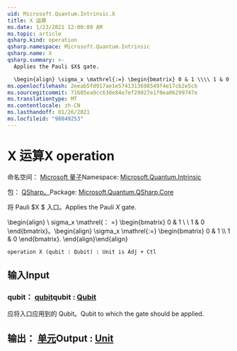 ```yaml
---
uid: Microsoft.Quantum.Intrinsic.X
title: X 运算
ms.date: 1/23/2021 12:00:00 AM
ms.topic: article
qsharp.kind: operation
qsharp.namespace: Microsoft.Quantum.Intrinsic
qsharp.name: X
qsharp.summary: >-
  Applies the Pauli $X$ gate.

  \begin{align} \sigma_x \mathrel{:=} \begin{bmatrix} 0 & 1 \\\\ 1 & 0 \end{bmatrix}. \end{align}
ms.openlocfilehash: 2eeab5fd917ae1e5741313698549f4e17cb2e5cb
ms.sourcegitcommit: 71605ea9cc630e84e7ef29027e1f0ea06299747e
ms.translationtype: MT
ms.contentlocale: zh-CN
ms.lasthandoff: 01/26/2021
ms.locfileid: "98849253"
---
```

# <a name="x-operation"></a><span data-ttu-id="ccec2-102">X 运算</span><span class="sxs-lookup"><span data-stu-id="ccec2-102">X operation</span></span>

<span data-ttu-id="ccec2-103">命名空间： [Microsoft 量子](xref:Microsoft.Quantum.Intrinsic)</span><span class="sxs-lookup"><span data-stu-id="ccec2-103">Namespace: [Microsoft.Quantum.Intrinsic](xref:Microsoft.Quantum.Intrinsic)</span></span>

<span data-ttu-id="ccec2-104">包： [QSharp。](https://nuget.org/packages/Microsoft.Quantum.QSharp.Core)</span><span class="sxs-lookup"><span data-stu-id="ccec2-104">Package: [Microsoft.Quantum.QSharp.Core](https://nuget.org/packages/Microsoft.Quantum.QSharp.Core)</span></span>


<span data-ttu-id="ccec2-105">将 Pauli $X $ 入口。</span><span class="sxs-lookup"><span data-stu-id="ccec2-105">Applies the Pauli $X$ gate.</span></span>

<span data-ttu-id="ccec2-106">\begin{align} \ sigma_x \mathrel{： =} \begin{bmatrix} 0 & 1 \\ \\ 1 & 0 \end{bmatrix}。</span><span class="sxs-lookup"><span data-stu-id="ccec2-106">\begin{align} \sigma_x \mathrel{:=} \begin{bmatrix} 0 & 1 \\\\ 1 & 0 \end{bmatrix}.</span></span>
<span data-ttu-id="ccec2-107">\end{align}</span><span class="sxs-lookup"><span data-stu-id="ccec2-107">\end{align}</span></span>

```qsharp
operation X (qubit : Qubit) : Unit is Adj + Ctl
```


## <a name="input"></a><span data-ttu-id="ccec2-108">输入</span><span class="sxs-lookup"><span data-stu-id="ccec2-108">Input</span></span>

### <a name="qubit--qubit"></a><span data-ttu-id="ccec2-109">qubit： [qubit](xref:microsoft.quantum.lang-ref.qubit)</span><span class="sxs-lookup"><span data-stu-id="ccec2-109">qubit : [Qubit](xref:microsoft.quantum.lang-ref.qubit)</span></span>

<span data-ttu-id="ccec2-110">应将入口应用到的 Qubit。</span><span class="sxs-lookup"><span data-stu-id="ccec2-110">Qubit to which the gate should be applied.</span></span>



## <a name="output--unit"></a><span data-ttu-id="ccec2-111">输出： [单元](xref:microsoft.quantum.lang-ref.unit)</span><span class="sxs-lookup"><span data-stu-id="ccec2-111">Output : [Unit](xref:microsoft.quantum.lang-ref.unit)</span></span>

